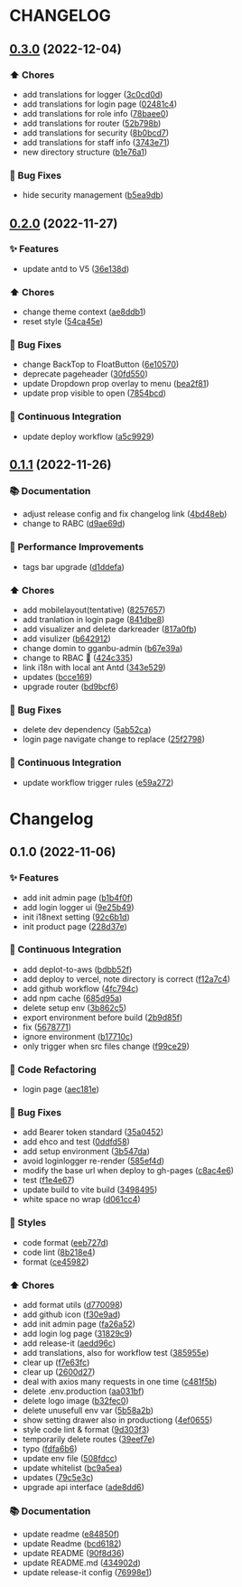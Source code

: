 # CHANGELOG

## [0.3.0](https://github.com/sanjayheaven/gganbu-admin-FE/compare/0.2.0...0.3.0) (2022-12-04)


### ⬆️ Chores

* add translations for logger ([3c0cd0d](https://github.com/sanjayheaven/gganbu-admin-FE/commit/3c0cd0d29d935f5ab8657331fa568e3ee7ab44ce))
* add translations for login page ([02481c4](https://github.com/sanjayheaven/gganbu-admin-FE/commit/02481c4b843e8336bc2e1b9e810cd9b3c123bba0))
* add translations for role info ([78baee0](https://github.com/sanjayheaven/gganbu-admin-FE/commit/78baee0a99e8a9e7631b51a81f5b85de61e66034))
* add translations for router ([52b798b](https://github.com/sanjayheaven/gganbu-admin-FE/commit/52b798bce96758cf84f22d50c8aeb3e62287fb78))
* add translations for security ([8b0bcd7](https://github.com/sanjayheaven/gganbu-admin-FE/commit/8b0bcd74bbadcf2cea2425896c5c03034ffab571))
* add translations for staff info ([3743e71](https://github.com/sanjayheaven/gganbu-admin-FE/commit/3743e71125865db0bdb813ac81a361268d302b80))
* new directory structure ([b1e76a1](https://github.com/sanjayheaven/gganbu-admin-FE/commit/b1e76a12f9f4282d7fb4e239238d94df74a0a768))


### 🐛 Bug Fixes

* hide security management ([b5ea9db](https://github.com/sanjayheaven/gganbu-admin-FE/commit/b5ea9db88efd3bb1385d5d212fdac024f75a29d1))

## [0.2.0](https://github.com/sanjayheaven/gganbu-admin-FE/compare/0.1.1...0.2.0) (2022-11-27)


### ✨ Features

* update antd to V5 ([36e138d](https://github.com/sanjayheaven/gganbu-admin-FE/commit/36e138d51e06cdec41f079d63831157905c0922f))


### ⬆️ Chores

* change theme context ([ae8ddb1](https://github.com/sanjayheaven/gganbu-admin-FE/commit/ae8ddb10e26b3a142cf16b7b90509b6e535bcc9c))
* reset style ([54ca45e](https://github.com/sanjayheaven/gganbu-admin-FE/commit/54ca45ea1f7e610e914345a9a3b317bd7a0affcd))


### 🐛 Bug Fixes

* change BackTop to FloatButton ([6e10570](https://github.com/sanjayheaven/gganbu-admin-FE/commit/6e105702a5b8e8cad6a4224943bf01e948ad1e76))
* deprecate pageheader ([30fd550](https://github.com/sanjayheaven/gganbu-admin-FE/commit/30fd550c8f6eef530bf248d70d6da96aba191990))
* update Dropdown prop overlay to menu ([bea2f81](https://github.com/sanjayheaven/gganbu-admin-FE/commit/bea2f8192dd54e51377512e371198548fcbf6e74))
* update prop visible to open ([7854bcd](https://github.com/sanjayheaven/gganbu-admin-FE/commit/7854bcd08c2f283cc7f993fa2d22e875f1caa352))


### 🔧 Continuous Integration

* update deploy workflow ([a5c9929](https://github.com/sanjayheaven/gganbu-admin-FE/commit/a5c9929030e4236cbe85fa39b76a6f148cdfd024))

## [0.1.1](https://github.com/sanjayheaven/gganbu-admin-FE/compare/0.1.0...0.1.1) (2022-11-26)


### 📚 Documentation

* adjust release config and fix changelog link ([4bd48eb](https://github.com/sanjayheaven/gganbu-admin-FE/commit/4bd48eb0ba24785f60a24634b8d60417f81ff088))
* change to RABC ([d9ae69d](https://github.com/sanjayheaven/gganbu-admin-FE/commit/d9ae69d1fd3793d38d92aef78e732586064bfb4f))


### 🐎 Performance Improvements

* tags bar upgrade ([d1ddefa](https://github.com/sanjayheaven/gganbu-admin-FE/commit/d1ddefae6ff8b45e7b55606e63cea8ff705cb73a))


### ⬆️ Chores

* add mobilelayout(tentative) ([8257657](https://github.com/sanjayheaven/gganbu-admin-FE/commit/82576577e118a989eb8303cad68fc17a30274fca))
* add tranlation in login page ([841dbe8](https://github.com/sanjayheaven/gganbu-admin-FE/commit/841dbe8c5b6163bf92dfd4148b87bbfada5b8828))
* add visualizer and delete darkreader ([817a0fb](https://github.com/sanjayheaven/gganbu-admin-FE/commit/817a0fbe7e4c99886acc737ffba4d8c58e3248af))
* add visulizer ([b642912](https://github.com/sanjayheaven/gganbu-admin-FE/commit/b642912f1a0f0cee70cd1ca22af699e2b1bbd65a))
* change domin to gganbu-admin ([b67e39a](https://github.com/sanjayheaven/gganbu-admin-FE/commit/b67e39a5bd2c646f17edfc56d844ff6f30f899b0))
* change to RBAC 🤣 ([424c335](https://github.com/sanjayheaven/gganbu-admin-FE/commit/424c3351f9d2b651288478c016037baa6e46984e))
* link i18n with local ant Antd ([343e529](https://github.com/sanjayheaven/gganbu-admin-FE/commit/343e529c237d3ef9a400b723c9d8e4163b8b52c0))
* updates ([bcce169](https://github.com/sanjayheaven/gganbu-admin-FE/commit/bcce1696589dca09cb9032e11fbc7ba15f1eaece))
* upgrade router ([bd9bcf6](https://github.com/sanjayheaven/gganbu-admin-FE/commit/bd9bcf68777590b21e4725ba7c2a1d58c9c78060))


### 🐛 Bug Fixes

* delete dev dependency ([5ab52ca](https://github.com/sanjayheaven/gganbu-admin-FE/commit/5ab52ca1ab1c6363dda482b3fd04066048479c30))
* login page navigate change to replace ([25f2798](https://github.com/sanjayheaven/gganbu-admin-FE/commit/25f2798f7708874d87909fb48841b2adaa2eb17b))


### 🔧 Continuous Integration

* update workflow trigger rules ([e59a272](https://github.com/sanjayheaven/gganbu-admin-FE/commit/e59a272afbe254ff6a9e7e5d69fd5e816db1ad19))

# Changelog

## 0.1.0 (2022-11-06)


### ✨ Features

* add init admin page ([b1b4f0f](https://github.com/sanjayheaven/gganbu-admin-FE/commit/b1b4f0facc649d43f3cd6fab2dc3c95108d80125))
* add login logger ui ([9e25b49](https://github.com/sanjayheaven/gganbu-admin-FE/commit/9e25b49e56430fc228fd76c5b9c0f5177f5eae5c))
* init i18next setting ([92c6b1d](https://github.com/sanjayheaven/gganbu-admin-FE/commit/92c6b1d61c32719b563a8c3dca71fe491b058625))
* init product page ([228d37e](https://github.com/sanjayheaven/gganbu-admin-FE/commit/228d37ec2d05177866e61703e4ee9e7ea7915178))


### 🔧 Continuous Integration

* add deplot-to-aws ([bdbb52f](https://github.com/sanjayheaven/gganbu-admin-FE/commit/bdbb52f3698897d445e209cb2c648679feccbe36))
* add deploy to vercel, note directory is correct ([f12a7c4](https://github.com/sanjayheaven/gganbu-admin-FE/commit/f12a7c4b8e7d16ada0c2039a44c96b6f6b332d61))
* add github workflow ([4fc794c](https://github.com/sanjayheaven/gganbu-admin-FE/commit/4fc794ce41ec22b5e24e101d742c1ceaa0d3e977))
* add npm cache ([685d95a](https://github.com/sanjayheaven/gganbu-admin-FE/commit/685d95a7f7ad8c162d1ed4cca394881ba9f2fd52))
* delete setup env ([3b862c5](https://github.com/sanjayheaven/gganbu-admin-FE/commit/3b862c545b775768ca36ef079bacddb1168d11c7))
* export environment before build ([2b9d85f](https://github.com/sanjayheaven/gganbu-admin-FE/commit/2b9d85fab925b59dd2be1815c8fc41dbeac3e4dd))
* fix ([5678771](https://github.com/sanjayheaven/gganbu-admin-FE/commit/5678771a259e4bc415e5a052122f564687823eda))
* ignore environment ([b17710c](https://github.com/sanjayheaven/gganbu-admin-FE/commit/b17710cba5150620ef42577490c67d358859d937))
* only trigger when src files change ([f99ce29](https://github.com/sanjayheaven/gganbu-admin-FE/commit/f99ce29995d6f03825aa68bd1eca1ac7f8af077f))


### 🔨 Code Refactoring

* login page ([aec181e](https://github.com/sanjayheaven/gganbu-admin-FE/commit/aec181e448367426fdb9ff3e1d2200ffefa23218))


### 🐛 Bug Fixes

* add Bearer token standard ([35a0452](https://github.com/sanjayheaven/gganbu-admin-FE/commit/35a04528c2c38770ba66fa7573a8b52937ec4bee))
* add ehco and test ([0ddfd58](https://github.com/sanjayheaven/gganbu-admin-FE/commit/0ddfd58af737f7da0581c7e23a70e6d589294bf0))
* add setup environment ([3b547da](https://github.com/sanjayheaven/gganbu-admin-FE/commit/3b547daede7ff70fa31c60d8b2efe49b0570018b))
* avoid loginlogger re-render ([585ef4d](https://github.com/sanjayheaven/gganbu-admin-FE/commit/585ef4d4d60b09a43e4c985e960f34ab601c6649))
* modify the base url when deploy to gh-pages ([c8ac4e6](https://github.com/sanjayheaven/gganbu-admin-FE/commit/c8ac4e68f88074a198ec1828f177ae9e8ce33380))
* test ([f1e4e67](https://github.com/sanjayheaven/gganbu-admin-FE/commit/f1e4e67928a8a3f55c6a705a80473c083437231a))
* update build to vite build ([3498495](https://github.com/sanjayheaven/gganbu-admin-FE/commit/34984951997f77e39f01413ef9d2dc31bc206204))
* white space no wrap ([d061cc4](https://github.com/sanjayheaven/gganbu-admin-FE/commit/d061cc40a97855f01266358a2ccb2feaa873e726))


### 💄 Styles

* code format ([eeb727d](https://github.com/sanjayheaven/gganbu-admin-FE/commit/eeb727d7564d01c8e29ceffe710e904dc39f1fb2))
* code lint ([8b218e4](https://github.com/sanjayheaven/gganbu-admin-FE/commit/8b218e4d2fceb8cbfbd99e1c3b43ed4202fd61aa))
* format ([ce45982](https://github.com/sanjayheaven/gganbu-admin-FE/commit/ce45982043394d2f8dfc1e01b86160be9df7bc4c))


### ⬆️ Chores

* add format utils ([d770098](https://github.com/sanjayheaven/gganbu-admin-FE/commit/d7700981fbfc8cbea18aa670455f7f41546acc1a))
* add github icon ([f30e9ad](https://github.com/sanjayheaven/gganbu-admin-FE/commit/f30e9ad3142d063adf8e0465b1bece7d35d671d6))
* add init admin page ([fa26a52](https://github.com/sanjayheaven/gganbu-admin-FE/commit/fa26a52b1890ca3d42771ffe7e4003c3bd79d252))
* add login log page ([31829c9](https://github.com/sanjayheaven/gganbu-admin-FE/commit/31829c9a0ad61515d4b3b7a2bc98d5351443029e))
* add release-it ([aedd96c](https://github.com/sanjayheaven/gganbu-admin-FE/commit/aedd96c6e88674f1c35cd0200913fc823f1f1bf9))
* add translations, also for workflow test ([385955e](https://github.com/sanjayheaven/gganbu-admin-FE/commit/385955e5d8a6e3a5ee4cdddd2a9a9718a2702c6f))
* clear up ([f7e63fc](https://github.com/sanjayheaven/gganbu-admin-FE/commit/f7e63fc9a9b4f9a7550c0401b869889439b2e14c))
* clear up ([2600d27](https://github.com/sanjayheaven/gganbu-admin-FE/commit/2600d27e321d6c164d992bc8402b43cb52c84dba))
* deal with axios many requests in one time ([c481f5b](https://github.com/sanjayheaven/gganbu-admin-FE/commit/c481f5bee54b937264c3068dfa6f1b506e72f53f))
* delete .env.production ([aa031bf](https://github.com/sanjayheaven/gganbu-admin-FE/commit/aa031bf27ba62ef7567e1c2552fd5c9c6c8836b6))
* delete logo image ([b32fec0](https://github.com/sanjayheaven/gganbu-admin-FE/commit/b32fec052fd675731d7f59952404dfe6db9df9b6))
* delete unusefull env var ([5b58a2b](https://github.com/sanjayheaven/gganbu-admin-FE/commit/5b58a2b595ce4a65b9656d4fe613356238afd367))
* show setting drawer also in productiong ([4ef0655](https://github.com/sanjayheaven/gganbu-admin-FE/commit/4ef065587890ae230cc2072c43b02624bf2ad8a2))
* style code lint & format ([9d303f3](https://github.com/sanjayheaven/gganbu-admin-FE/commit/9d303f3b8e214099d5e07f8c9e5dcc3a419d4109))
* temporarily delete routes ([39eef7e](https://github.com/sanjayheaven/gganbu-admin-FE/commit/39eef7e6d83fcf383bd8847968faa0383dac7ce6))
* typo ([fdfa6b6](https://github.com/sanjayheaven/gganbu-admin-FE/commit/fdfa6b612f7f3a90e93400c4b2b2ac09ed73e31d))
* update env file ([508fdcc](https://github.com/sanjayheaven/gganbu-admin-FE/commit/508fdcca6d0c3812229aab2940328ffdafd01aa5))
* update whitelist ([bc9a5ea](https://github.com/sanjayheaven/gganbu-admin-FE/commit/bc9a5eab40ca558fe795f0b359e74622573556f7))
* updates ([79c5e3c](https://github.com/sanjayheaven/gganbu-admin-FE/commit/79c5e3c22779de185aa7e39fe391881a9cc9ac47))
* upgrade api interface ([ade8dd6](https://github.com/sanjayheaven/gganbu-admin-FE/commit/ade8dd62d7382bb59f41a56074e549f3c5fc7ba4))


### 📚 Documentation

* update readme ([e84850f](https://github.com/sanjayheaven/gganbu-admin-FE/commit/e84850fc55186345dbdb62de902a8920a8a43cb9))
* update Readme ([bcd6182](https://github.com/sanjayheaven/gganbu-admin-FE/commit/bcd6182fe27613b91aab1b4c24591c14230691af))
* update README ([90f8d36](https://github.com/sanjayheaven/gganbu-admin-FE/commit/90f8d36d47dd65fbae149602f7e276d25f0647cf))
* update README.md ([434902d](https://github.com/sanjayheaven/gganbu-admin-FE/commit/434902dcb31a1cde8670551fa50dcb8ca63b78e5))
* update release-it config ([76998e1](https://github.com/sanjayheaven/gganbu-admin-FE/commit/76998e1798665afb40a329243b64647533976468))